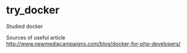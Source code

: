 # try_docker
Studied docker

Sources of useful article http://www.newmediacampaigns.com/blog/docker-for-php-developers/
